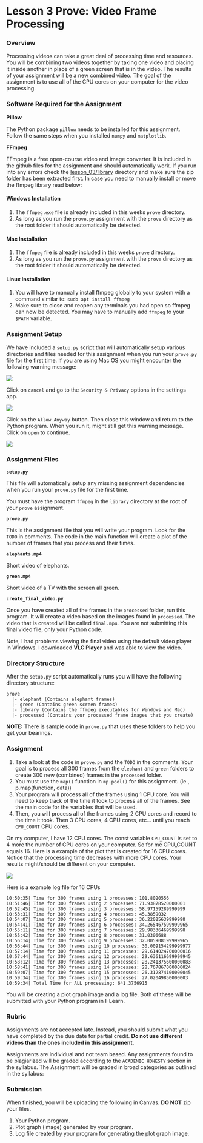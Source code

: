 # Lesson 3 Prove: Video Frame Processing

### Overview

Processing videos can take a great deal of processing time and resources. You will be combining two videos together by taking one video and placing it inside another in place of a green screen that is in the video. The results of your assignment will be a new combined video. The goal of the assignment is to use all of the CPU cores on your computer for the video processing.

### Software Required for the Assignment

**Pillow**

The Python package `pillow` needs to be installed for this assignment. Follow the same steps when you installed `numpy` and `matplotlib`.

**FFmpeg**

FFmpeg is a free open-course video and image converter. It is included in the github files for the assignment and should automatically work. If you run into any errors check the [lesson_03/library](../prove/library/) directory and make sure the zip folder has been extracted first. In case you need to manually install or move the ffmpeg library read below:

#### Windows Installation

1. The `ffmpeg.exe` file is already included in this weeks `prove` directory.
2. As long as you run the `prove.py` assignment with the `prove` directory as the root folder it should automatically be detected.

#### Mac Installation

1. The `ffmpeg` file is already included in this weeks `prove` directory.
2. As long as you run the `prove.py` assignment with the `prove` directory as the root folder it should automatically be detected.

#### Linux Installation

1. You will have to manually install ffmpeg globally to your system with a command similar to: `sudo apt install ffmpeg`
2. Make sure to close and reopen any terminals you had open so ffmpeg can now be detected. You may have to manually add `ffmpeg` to your `$PATH` variable.

### Assignment Setup

We have included a `setup.py` script that will automatically setup various directories and files needed for this assignment when you run your `prove.py` file for the first time. If you are using Mac OS you might encounter the following warning message:

![](assets/mac-step-1.png)

Click on `cancel` and go to the `Security & Privacy` options in the settings app.

![](assets/mac-step-2.png)

Click on the `Allow Anyway` button. Then close this window and return to the Python program. When you run it, might still get this warning message. Click on `open` to continue.

![](assets/mac-step-3.png)

### Assignment Files

**`setup.py`**

This file will automatically setup any missing assignment dependencies when you run your `prove.py` file for the first time. 

You must have the program `ffmpeg` in the `library` directory at the root of your `prove` assignment.

**`prove.py`**

This is the assignment file that you will write your program. Look for the `TODO` in comments. The code in the main function will create a plot of the number of frames that you process and their times.

**`elephants.mp4`**

Short video of elephants.

**`green.mp4`**

Short video of a TV with the screen all green.

**`create_final_video.py`**

Once you have created all of the frames in the `processed` folder, run this program. It will create a video based on the images found in `processed`. The video that is created will be called `final.mp4`. You are not submitting this final video file, only your Python code.

Note, I had problems viewing the final video using the default video player in Windows. I downloaded **VLC Player** and was able to view the video.

### Directory Structure

After the `setup.py` script automatically runs you will have the following directory structure:

```text
prove
  |- elephant (Contains elephant frames)
  |- green (Contains green screen frames)
  |- library (Contains the ffmpeg executables for Windows and Mac)
  |- processed (Contains your processed frame images that you create)
```

**NOTE:** There is sample code in `prove.py` that uses these folders to help you get your bearings.

### Assignment

1. Take a look at the code in `prove.py` and the `TODO` in the comments. Your goal is to process all 300 frames from the `elephant` and `green` folders to create 300 new (combined) frames in the `processed` folder.
2. You must use the `map()` function in `mp.pool()` for this assignment. (ie., p.map(function, data))
3. Your program will process all of the frames using 1 CPU core. You will need to keep track of the time it took to process all of the frames. See the main code for the variables that will be used.
4. Then, you will process all of the frames using 2 CPU cores and record to the time it took. Then 3 CPU cores, 4 CPU cores, etc... until you reach `CPU_COUNT` CPU cores.

On my computer, I have 12 CPU cores. The const variable `CPU_COUNT` is set to 4 more the number of CPU cores on your computer. So for me CPU_COUNT equals 16. Here is a example of the plot that is created for 16 CPU cores. Notice that the processing time decreases with more CPU cores. Your results might/should be different on your computer.

![](assets/16-cpu-cores-300-frames.png)

Here is a example log file for 16 CPUs

```
10:50:35| Time for 300 frames using 1 processes: 101.8020556
10:51:46| Time for 300 frames using 2 processes: 71.93878520000001
10:52:45| Time for 300 frames using 3 processes: 58.97159289999999
10:53:31| Time for 300 frames using 4 processes: 45.3859032
10:54:07| Time for 300 frames using 5 processes: 36.22025639999998
10:54:41| Time for 300 frames using 6 processes: 34.265467599999965
10:55:11| Time for 300 frames using 7 processes: 29.98336469999998
10:55:42| Time for 300 frames using 8 processes: 31.0306688
10:56:14| Time for 300 frames using 9 processes: 32.005908199999965
10:56:44| Time for 300 frames using 10 processes: 30.009154299999977
10:57:14| Time for 300 frames using 11 processes: 29.614024700000016
10:57:44| Time for 300 frames using 12 processes: 29.636116699999945
10:58:12| Time for 300 frames using 13 processes: 28.241375600000083
10:58:41| Time for 300 frames using 14 processes: 28.767867000000024
10:59:07| Time for 300 frames using 15 processes: 26.312874100000045
10:59:34| Time for 300 frames using 16 processes: 27.02049850000003
10:59:34| Total Time for ALL processing: 641.3756915
```

You will be creating a plot graph image and a log file. Both of these will be submitted with your Python program in I-Learn.

### Rubric

Assignments are not accepted late. Instead, you should submit what you have completed by the due date for partial credit. **Do not use different videos than the ones included in this assignment.**

Assignments are individual and not team based. Any assignments found to be  plagiarized will be graded according to the `ACADEMIC HONESTY` section in the syllabus. The Assignment will be graded in broad categories as outlined in the syllabus:

### Submission

When finished, you will be uploading the following in Canvas. **DO NOT** zip your files.

1. Your Python program.
2. Plot graph (image) generated by your program.
3. Log file created by your program for generating the plot graph image.
